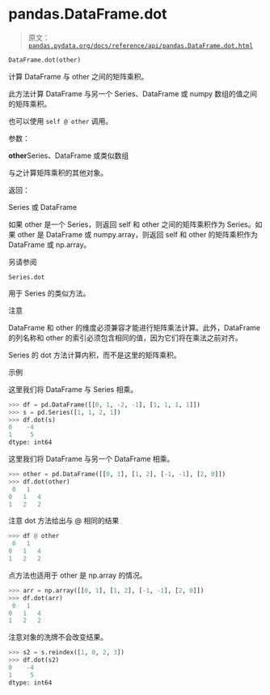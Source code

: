 # pandas.DataFrame.dot

> 原文：[`pandas.pydata.org/docs/reference/api/pandas.DataFrame.dot.html`](https://pandas.pydata.org/docs/reference/api/pandas.DataFrame.dot.html)

```py
DataFrame.dot(other)
```

计算 DataFrame 与 other 之间的矩阵乘积。

此方法计算 DataFrame 与另一个 Series、DataFrame 或 numpy 数组的值之间的矩阵乘积。

也可以使用 `self @ other` 调用。

参数：

**other**Series、DataFrame 或类似数组

与之计算矩阵乘积的其他对象。

返回：

Series 或 DataFrame

如果 other 是一个 Series，则返回 self 和 other 之间的矩阵乘积作为 Series。如果 other 是 DataFrame 或 numpy.array，则返回 self 和 other 的矩阵乘积作为 DataFrame 或 np.array。

另请参阅

`Series.dot`

用于 Series 的类似方法。

注意

DataFrame 和 other 的维度必须兼容才能进行矩阵乘法计算。此外，DataFrame 的列名称和 other 的索引必须包含相同的值，因为它们将在乘法之前对齐。

Series 的 dot 方法计算内积，而不是这里的矩阵乘积。

示例

这里我们将 DataFrame 与 Series 相乘。

```py
>>> df = pd.DataFrame([[0, 1, -2, -1], [1, 1, 1, 1]])
>>> s = pd.Series([1, 1, 2, 1])
>>> df.dot(s)
0    -4
1     5
dtype: int64 
```

这里我们将 DataFrame 与另一个 DataFrame 相乘。

```py
>>> other = pd.DataFrame([[0, 1], [1, 2], [-1, -1], [2, 0]])
>>> df.dot(other)
 0   1
0   1   4
1   2   2 
```

注意 dot 方法给出与 @ 相同的结果

```py
>>> df @ other
 0   1
0   1   4
1   2   2 
```

点方法也适用于 other 是 np.array 的情况。

```py
>>> arr = np.array([[0, 1], [1, 2], [-1, -1], [2, 0]])
>>> df.dot(arr)
 0   1
0   1   4
1   2   2 
```

注意对象的洗牌不会改变结果。

```py
>>> s2 = s.reindex([1, 0, 2, 3])
>>> df.dot(s2)
0    -4
1     5
dtype: int64 
```
